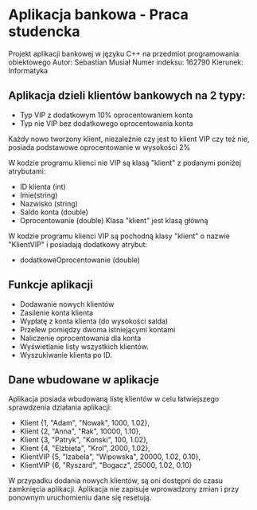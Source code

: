 # Aplikacja bankowa - Praca studencka
Projekt aplikacji bankowej w języku C++ na przedmiot programowania obiektowego
Autor: Sebastian Musiał
Numer indeksu: 162790
Kierunek: Informatyka

## Aplikacja dzieli klientów bankowych na 2 typy:
- Typ VIP z dodatkowym 10% oprocentowaniem konta
- Typ nie VIP bez dodatkowego oprocentowania konta

Każdy nowo tworzony klient, niezależnie czy jest to klient VIP czy też nie, posiada podstawowe oprocentowanie w wysokości 2%

W kodzie programu klienci nie VIP są klasą "klient" z podanymi poniżej atrybutami:
- ID klienta (int)
- Imie(string)
- Nazwisko (string)
- Saldo konta (double)
- Oprocentowanie (double)
Klasa "klient" jest klasą główną

W kodzie programu klienci VIP są pochodną klasy "klient" o nazwie "KlientVIP" i posiadają dodatkowy atrybut:
- dodatkoweOprocentowanie (double)

## Funkcje aplikacji
- Dodawanie nowych klientów
- Zasilenie konta klienta
- Wypłatę z konta klienta (do wysokości salda)
- Przelew pomiędzy dwoma istniejącymi kontami
- Naliczenie oprocentowania dla konta
- Wyświetlanie listy wszystkich klientów.
- Wyszukiwanie klienta po ID.

## Dane wbudowane w aplikacje
Aplikacja posiada wbudowaną listę klientów w celu łatwiejszego sprawdzenia działania aplikacji:

- Klient {1, "Adam", "Nowak", 1000, 1.02},
- Klient {2, "Anna", "Rak", 10000, 1.10},
- Klient {3, "Patryk", "Konski", 100, 1.02},
- Klient {4, "Elzbieta", "Krol", 2000, 1.02},
- KlientVIP {5, "Izabela", "Wipowska", 20000, 1.02, 0.10},
- KlientVIP {6, "Ryszard", "Bogacz", 25000, 1.02, 0.10}

W przypadku dodania nowych klientów, są oni dostępni do czasu zamknięcia aplikacji. Aplikacja nie zapisuje wprowadzony zmian i przy ponownym uruchomieniu dane się resetują.
